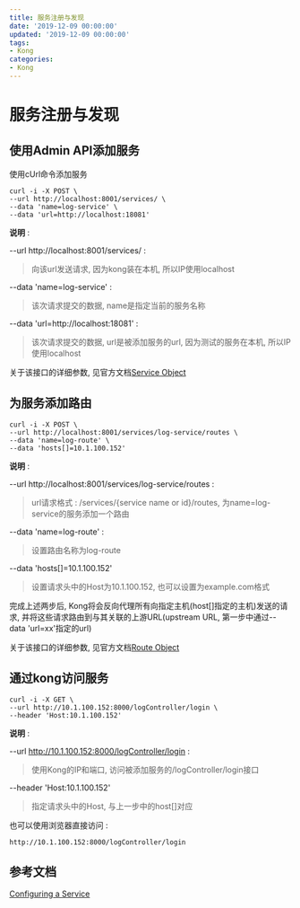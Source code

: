 ```yaml
---
title: 服务注册与发现
date: '2019-12-09 00:00:00'
updated: '2019-12-09 00:00:00'
tags:
- Kong
categories:
- Kong
---
```

# 服务注册与发现

## 使用Admin API添加服务

使用cUrl命令添加服务

```shell
curl -i -X POST \
--url http://localhost:8001/services/ \
--data 'name=log-service' \
--data 'url=http://localhost:18081'
```

**说明** : 

--url http://localhost:8001/services/ : 
> 向该url发送请求, 因为kong装在本机, 所以IP使用localhost

--data 'name=log-service' : 
> 该次请求提交的数据, name是指定当前的服务名称

--data 'url=http://localhost:18081' : 
> 该次请求提交的数据, url是被添加服务的url, 因为测试的服务在本机, 所以IP使用localhost

关于该接口的详细参数, 见官方文档[Service Object](https://docs.konghq.com/1.4.x/admin-api/#service-object)

## 为服务添加路由

```shell
curl -i -X POST \
--url http://localhost:8001/services/log-service/routes \
--data 'name=log-route' \
--data 'hosts[]=10.1.100.152'
```

**说明** : 

--url http://localhost:8001/services/log-service/routes : 
> url请求格式 : /services/{service name or id}/routes, 为name=log-service的服务添加一个路由

--data 'name=log-route' : 
> 设置路由名称为log-route

--data 'hosts[]=10.1.100.152'
> 设置请求头中的Host为10.1.100.152, 也可以设置为example.com格式

完成上述两步后, Kong将会反向代理所有向指定主机(host[]指定的主机)发送的请求, 并将这些请求路由到与其关联的上游URL(upstream URL, 第一步中通过--data 'url=xx'指定的url)

关于该接口的详细参数, 见官方文档[Route Object](https://docs.konghq.com/1.4.x/admin-api/#route-object)

## 通过kong访问服务

```shell
curl -i -X GET \
--url http://10.1.100.152:8000/logController/login \
--header 'Host:10.1.100.152'
```

**说明** :

--url http://10.1.100.152:8000/logController/login : 
> 使用Kong的IP和端口, 访问被添加服务的/logController/login接口

--header 'Host:10.1.100.152'
> 指定请求头中的Host, 与上一步中的host[]对应


也可以使用浏览器直接访问 : 
```http
http://10.1.100.152:8000/logController/login
```

## 参考文档

[Configuring a Service](https://docs.konghq.com/1.4.x/getting-started/configuring-a-service/)
